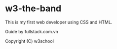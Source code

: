 # w3-the-band

This is my first web developer using CSS and HTML.

Guide by fullstack.com.vn

Copyright (C) w3school
